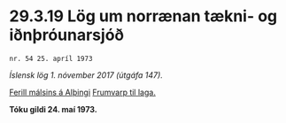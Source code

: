 # 29.3.19 Lög um norrænan tækni- og iðnþróunarsjóð

`nr. 54 25. apríl 1973`

_Íslensk lög 1. nóvember 2017 (útgáfa 147)._

[Ferill málsins á Alþingi](https://www.althingi.is/thingstorf/thingmalalistar-eftir-thingum/ferill/?ltg=93&mnr=217)
[Frumvarp til laga.](https://www.althingi.is/altext/93/s/pdf/0463.pdf)

**Tóku gildi 24. maí 1973.**

